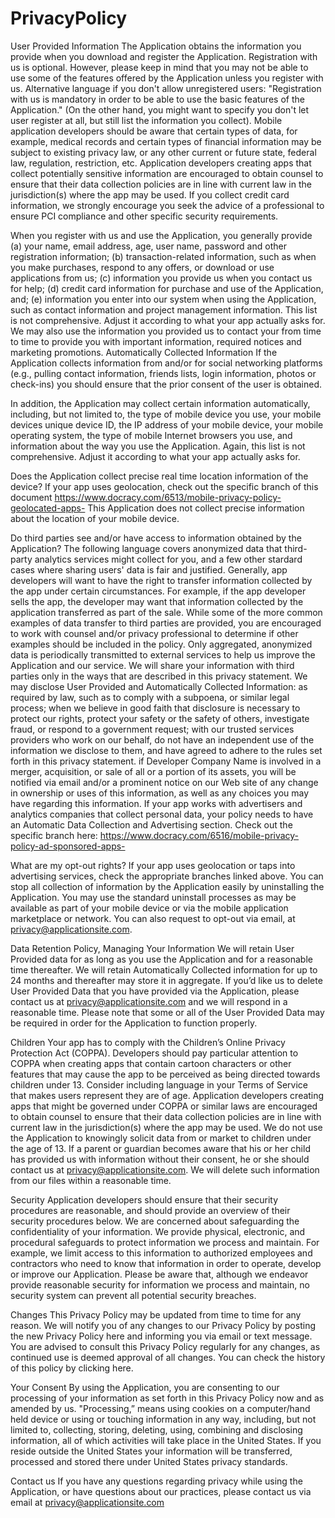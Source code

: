 # PrivacyPolicy
User Provided Information 
The Application obtains the information you provide when you download and register the Application. Registration with us is optional. However, please keep in mind that you may not be able to use some of the features offered by the Application unless you register with us.
Alternative language if you don't allow unregistered users: "Registration with us is mandatory in order to be able to use the basic features of the Application." (On the other hand, you might want to specify you don't let user register at all, but still list the information you collect).
Mobile application developers should be aware that certain types of data, for example, medical records and certain types of financial information may be subject to existing privacy law, or any other current or future state, federal law, regulation, restriction, etc. Application developers creating apps that collect potentially sensitive information are encouraged to obtain counsel to ensure that their data collection policies are in line with current law in the jurisdiction(s) where the app may be used. If you collect credit card information, we strongly encourage you seek the advice of a professional to ensure PCI compliance and other specific security requirements.
 
When you register with us and use the Application, you generally provide (a) your name, email address, age, user name, password and other registration information; (b) transaction-related information, such as when you make purchases, respond to any offers, or download or use applications from us; (c) information you provide us when you contact us for help; (d) credit card information for purchase and use of the Application, and; (e) information you enter into our system when using the Application, such as contact information and project management information.
This list is not comprehensive. Adjust it according to what your app actually asks for.
We may also use the information you provided us to contact your from time to time to provide you with important information, required notices and marketing promotions.
Automatically Collected Information 
If the Application collects information from and/or for social networking platforms (e.g., pulling contact information, friends lists, login information, photos or check-ins) you should ensure that the prior consent of the user is obtained.
 
In addition, the Application may collect certain information automatically, including, but not limited to, the type of mobile device you use, your mobile devices unique device ID, the IP address of your mobile device, your mobile operating system, the type of mobile Internet browsers you use, and information about the way you use the Application. 
Again, this list is not comprehensive. Adjust it according to what your app actually asks for.
 
Does the Application collect precise real time location information of the device?
If your app uses geolocation, check out the specific branch of this document https://www.docracy.com/6513/mobile-privacy-policy-geolocated-apps-
This Application does not collect precise information about the location of your mobile device. 
 
Do third parties see and/or have access to information obtained by the Application?
The following language covers anonymized data that third-party analytics services might collect for you, and a few other stardard cases where sharing users' data is fair and justified. Generally, app developers will want to have the right to transfer information collected by the app under certain circumstances. For example, if the app developer sells the app, the developer may want that information collected by the application transferred as part of the sale. While some of the more common examples of data transfer to third parties are provided, you are encouraged to work with counsel and/or privacy professional to determine if other examples should be included in the policy.
Only aggregated, anonymized data is periodically transmitted to external services to help us improve the Application and our service. We will share your information with third parties only in the ways that are described in this privacy statement.
We may disclose User Provided and Automatically Collected Information:
as required by law, such as to comply with a subpoena, or similar legal process;
when we believe in good faith that disclosure is necessary to protect our rights, protect your safety or the safety of others, investigate fraud, or respond to a government request;
with our trusted services providers who work on our behalf, do not have an independent use of the information we disclose to them, and have agreed to adhere to the rules set forth in this privacy statement.
if Developer Company Name is involved in a merger, acquisition, or sale of all or a portion of its assets, you will be notified via email and/or a prominent notice on our Web site of any change in ownership or uses of this information, as well as any choices you may have regarding this information.
If your app works with advertisers and analytics companies that collect personal data, your policy needs to have an Automatic Data Collection and Advertising section. Check out the specific branch here: https://www.docracy.com/6516/mobile-privacy-policy-ad-sponsored-apps-
 
What are my opt-out rights?
If your app uses geolocation or taps into advertising services, check the appropriate branches linked above.
You can stop all collection of information by the Application easily by uninstalling the Application. You may use the standard uninstall processes as may be available as part of your mobile device or via the mobile application marketplace or network. You can also request to opt-out via email, at privacy@applicationsite.com.
 
Data Retention Policy, Managing Your Information
We will retain User Provided data for as long as you use the Application and for a reasonable time thereafter. We will retain Automatically Collected information for up to 24 months and thereafter may store it in aggregate. If you’d like us to delete User Provided Data that you have provided via the Application, please contact us at privacy@applicationsite.com and we will respond in a reasonable time. Please note that some or all of the User Provided Data may be required in order for the Application to function properly.
 
Children
Your app has to comply with the Children’s Online Privacy Protection Act (COPPA). Developers should pay particular attention to COPPA when creating apps that contain cartoon characters or other features that may cause the app to be perceived as being directed towards children under 13. Consider including language in your Terms of Service that makes users represent they are of age. Application developers creating apps that might be governed under COPPA or similar laws are encouraged to obtain counsel to ensure that their data collection policies are in line with current law in the jurisdiction(s) where the app may be used.
We do not use the Application to knowingly solicit data from or market to children under the age of 13. If a parent or guardian becomes aware that his or her child has provided us with information without their consent, he or she should contact us at privacy@applicationsite.com. We will delete such information from our files within a reasonable time.
 
Security
Application developers should ensure that their security procedures are reasonable, and should provide an overview of their security procedures below.
We are concerned about safeguarding the confidentiality of your information. We provide physical, electronic, and procedural safeguards to protect information we process and maintain. For example, we limit access to this information to authorized employees and contractors who need to know that information in order to operate, develop or improve our Application. Please be aware that, although we endeavor provide reasonable security for information we process and maintain, no security system can prevent all potential security breaches.
 
Changes
This Privacy Policy may be updated from time to time for any reason. We will notify you of any changes to our Privacy Policy by posting the new Privacy Policy here and informing you via email or text message. You are advised to consult this Privacy Policy regularly for any changes, as continued use is deemed approval of all changes. You can check the history of this policy by clicking here.
 
Your Consent
By using the Application, you are consenting to our processing of your information as set forth in this Privacy Policy now and as amended by us. "Processing,” means using cookies on a computer/hand held device or using or touching information in any way, including, but not limited to, collecting, storing, deleting, using, combining and disclosing information, all of which activities will take place in the United States. If you reside outside the United States your information will be transferred, processed and stored there under United States privacy standards. 
 
Contact us
If you have any questions regarding privacy while using the Application, or have questions about our practices, please contact us via email at privacy@applicationsite.com
